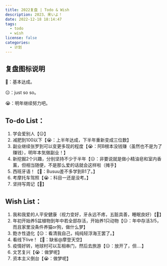 ```yaml
---
title: 2022复盘 | Todo & Wish
description: 2023、来いよ！
date: 2022-12-18 18:14:47
tags:
  - todo
  - wish
license: false
categories:
  - 计划
---
```


## 复盘图标说明
🥰：基本达成。

😑：just so so。

😭：明年继续努力吧。

## To-do List：

1.  学会爱别人【😑】
2.  减肥到100以下【😭：上半年达成，下半年重新变成三位数】
3.  副业继续张罗到可以变更多现的程度【😭：阿B根本没钱赚（虽然也不是为了赚钱），明年本気做副业！】
4.  新挖掘2个兴趣，分别坚持不少于半年【😑：非要说就是做小精油皂和室内香薰，但相当随便，不是那么爱的话就会这样啦（摊手】
5.  西班牙语！【🥰：Busuu差不多学到B1了。】
6.  考摩托车驾照【😭：科目一还是没考。】
7.  坚持写周记【🥰】

## Wish List：

1.  我和我爱的人平安健康（视力变好，牙永远不疼，五脏具善，睡眠良好）【🥰】
2.  年初开始养5盆植物到年中若全部存活，开始养1只动物【😑：年中存活3/5，而且家里没条件养猫or狗，做什么梦】
3.  飽き性退化【😑：看清我自己，纯纯轻浮海王罢了。】
4.  看线下live！【🥰：缺省@摩登天空】
5.  疫情好转，地球村可以互相串门，然后去旅游【😑：放开了，但....】
6.  文艺复兴【😭：做梦呢】
7.  资本主义倒台【😭：做梦呢】